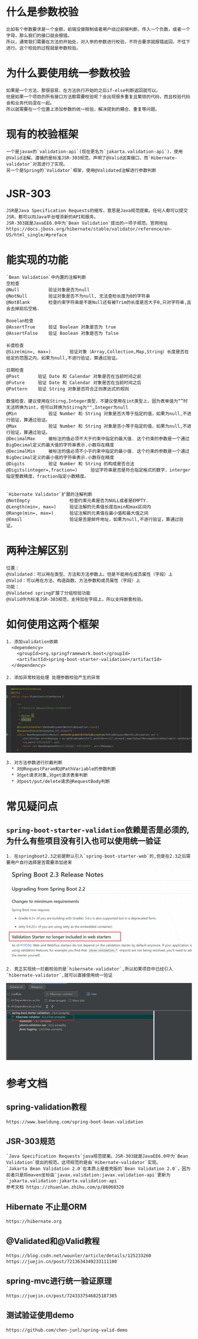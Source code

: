 # 什么是参数校验
    比如有个参数要求是一个金额，前端没做限制或者用户绕过前端判断，传入一个负数，或者一个字母，那么我们的接口就会报错。
    所以，通常我们需要在方法的开始处，对入参的参数进行校验，不符合要求就报错返回，不往下进行。这个校验的过程就是参数校验。
# 为什么要使用统一参数校验
    如果是一个方法，那很容易，在方法执行开始的之后if-else判断返回就可以。
    但是如果一个项目的所有接口方法都需要校验呢？会出现很多重复且繁琐的代码，而且校验代码会和业务代码混在一起。
    所以就需要在一个位置上添加参数的统一校验，解决提到的耦合、重复等问题。
# 现有的校验框架
    一个是javax的`validation-api`(现在更名为`jakarta.validation-api`)，使用@Valid注解。遵循的是标准JSR-303规范，声明了@Valid这类接口，而`Hibernate-validator`对其进行了实现。
    另一个是Spring的`Validator`框架，使用@Validated注解进行参数判断
# JSR-303
    JSR是Java Specification Requests的缩写，意思是Java规范提案。任何人都可以提交JSR，都可以向Java平台增添新的API和服务。
    JSR-303就是JavaEE6.0中为`Bean Validation`提出的一项子规范。官网地址 https://docs.jboss.org/hibernate/stable/validator/reference/en-US/html_single/#preface
# 能实现的功能
    `Bean Validation`中内置的注解判断
    空检查
    @Null			验证对象是否为null
    @NotNull		验证对象是否不为null, 无法查检长度为0的字符串
    @NotBlank		检查约束字符串是不是Null还有被Trim的长度是否大于0,只对字符串,且会去掉前后空格.

    Booelan检查
    @AssertTrue		验证 Boolean 对象是否为 true  
    @AssertFalse	验证 Boolean 对象是否为 false
    
    长度检查
    @Size(min=, max=)		验证对象（Array,Collection,Map,String）长度是否在给定的范围之内，如果为null,不进行验证，算通过验证。
    
    日期检查
    @Past		验证 Date 和 Calendar 对象是否在当前时间之前  
    @Future		验证 Date 和 Calendar 对象是否在当前时间之后  
    @Pattern	验证 String 对象是否符合正则表达式的规则
    
    数值检查，建议使用在Stirng,Integer类型，不建议使用在int类型上，因为表单值为“”时无法转换为int，但可以转换为Stirng为"",Integer为null
    @Min			验证 Number 和 String 对象是否大等于指定的值，如果为null,不进行验证，算通过验证。
    @Max			验证 Number 和 String 对象是否小等于指定的值，如果为null,不进行验证，算通过验证。
    @DecimalMax		被标注的值必须不大于约束中指定的最大值. 这个约束的参数是一个通过BigDecimal定义的最大值的字符串表示.小数存在精度
    @DecimalMin		被标注的值必须不小于约束中指定的最小值. 这个约束的参数是一个通过BigDecimal定义的最小值的字符串表示.小数存在精度
    @Digits			验证 Number 和 String 的构成是否合法  
    @Digits(integer=,fraction=)		验证字符串是否是符合指定格式的数字，interger指定整数精度，fraction指定小数精度。


    `Hibernate Validator`扩展的注解判断
    @NotEmpty		        检查约束元素是否为NULL或者是EMPTY.
    @Length(min=, max=)		验证注解的元素值长度在min和max区间内
    @Range(min=, max=)	    验证注解的元素值在最小值和最大值之间
    @Email                  验证是否是邮件地址，如果为null,不进行验证，算通过验证。

# 两种注解区别
    位置：
    @Validated：可以用在类型、方法和方法参数上。但是不能用在成员属性（字段）上
    @Valid：可以用在方法、构造函数、方法参数和成员属性（字段）上
    功能：
    @Validated spring扩展了分组校验功能
    @Valid作为标准JSR-303规范，支持加在字段上，所以支持嵌套校验。
# 如何使用这两个框架
    1. 添加validation依赖
      <dependency>
        <groupId>org.springframework.boot</groupId>
        <artifactId>spring-boot-starter-validation</artifactId>
      </dependency>

    2. 添加异常校验处理 处理参数校验产生的异常
![img](/src/main/resources/static/img.png)

    3. 对方法参数进行拦截判断
      * 对@RequestParam和@PathVariable的参数判断
      * 对get请求对象,对get请求表单判断
      * 对post/put/delete请求@RequestBody判断

# 常见疑问点
## `spring-boot-starter-validation`依赖是否是必须的,为什么有些项目没有引入也可以使用统一验证
    1. 在springboot2.3之前是默认引入`spring-boot-starter-web`的,但是在2.3之后需要用户自行选择是否需要添加进来
![img_2](/src/main/resources/static/img_2.png)

    2. 真正实现统一拦截校验的是`hibernate-validator`,所以如果项目中已经引入`hibernate-validator`,就可以直接使用统一验证
![img_3](/src/main/resources/static/img_1.png)

# 参考文档
## spring-validation教程
    https://www.baeldung.com/spring-boot-bean-validation
## JSR-303规范
    `Java Specification Requests`java规范提案。JSR-303就是JavaEE6.0中为`Bean Validation`提出的规范。这项规范的是由`Hibernate-validator`实现。
    `Jakarta Bean Validation 2.0`在本质上是套壳版的`Bean Validation 2.0`，因为前者只是将maven坐标由`javax.validation:javax.validation-api`更新为`jakarta.validation:jakarta.validation-api`
    参考文档 https://zhuanlan.zhihu.com/p/86060320
## Hibernate 不止是ORM
    https://hibernate.org
## @Validated和@Valid教程
    https://blog.csdn.net/wounler/article/details/125233260
    https://juejin.cn/post/7213634349233111100
## spring-mvc进行统一验证原理
    https://juejin.cn/post/7243337546825187385
## 测试验证使用demo
    https://github.com/chen-junl/spring-valid-demo